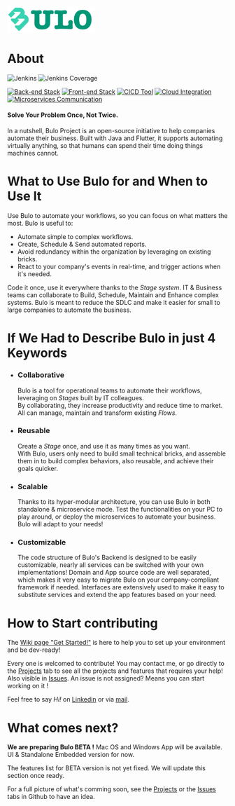 <img src="docs/assets/bulo-logo-alpha-FULL-NAME.svg" width="200" alt="Bulo logo" />

# About  
![Jenkins](https://img.shields.io/jenkins/build?jobUrl=http%3A%2F%2Fec2-3-25-243-144.ap-southeast-2.compute.amazonaws.com%3A8080%2Fjob%2FBulo-Pipeline%2F&logo=jenkins&logoColor=d24939&label=Current%20CI%20Build&labelColor=123456)
![Jenkins Coverage](https://img.shields.io/jenkins/coverage/apiv4?jobUrl=http%3A%2F%2Fec2-3-25-243-144.ap-southeast-2.compute.amazonaws.com%3A8080%2Fjob%2FBulo-Pipeline%2F&logo=codecov&logoColor=00ff00&label=Backend%20-%20domain%20coverage&labelColor=123456)


[![Back-end Stack](https://img.shields.io/badge/Back--end-Java_17_%28LTS%29-008b61.svg?logo=oracle&logoColor=f80000&labelColor=123456)]()
[![Front-end Stack](https://img.shields.io/badge/Front--end-Flutter_3.10-008b61.svg?logo=flutter&logoColor=02569b&labelColor=123456)]()
[![CICD Tool](https://img.shields.io/badge/CI/CD-Jenkins-008b61.svg?logo=jenkins&logoColor=d24939&labelColor=123456)]()
[![Cloud Integration](https://img.shields.io/badge/Cloud-AWS-008b61.svg?logo=amazonaws&logoColor=ff9900&labelColor=123456)]()
[![Microservices Communication](https://img.shields.io/badge/Inter--Services-Kafka_2.13-008b61.svg?logo=apachekafka&logoColor=dddddd&labelColor=123456)]()

#### Solve Your Problem Once, Not Twice.

In a nutshell, Bulo Project is an open-source initiative to help companies automate their business. 
Built with Java and Flutter, it supports automating virtually anything, so that humans can spend their time doing things machines cannot.

# What to Use Bulo for and When to Use It   

Use Bulo to automate your workflows, so you can focus on what matters the most. Bulo is useful to:
- Automate simple to complex workflows.
- Create, Schedule & Send automated reports.
- Avoid redundancy within the organization by leveraging on existing bricks.
- React to your company's events in real-time, and trigger actions when it's needed.

Code it once, use it everywhere thanks to the _Stage system_. IT & Business teams can collaborate to Build, Schedule, Maintain and Enhance complex systems. 
Bulo is meant to reduce the SDLC and make it easier for small to large companies to automate the business.

# If We Had to Describe Bulo in just 4 Keywords  

- ### Collaborative
    Bulo is a tool for operational teams to automate their workflows, leveraging on *Stages* built by IT colleagues.  
By collaborating, they increase productivity and reduce time to market. All can manage, maintain and transform existing *Flows*.
- ### Reusable 
    Create a *Stage* once, and use it as many times as you want.  
With Bulo, users only need to build small technical bricks, and assemble them in to build complex behaviors, also reusable, and achieve their goals quicker.
- ### Scalable
    Thanks to its hyper-modular architecture, you can use Bulo in both standalone & microservice mode.
Test the functionalities on your PC to play around, or deploy the microservices to automate your business. Bulo will adapt to your needs!
- ### Customizable  
    The code structure of Bulo's Backend is designed to be easily customizable, nearly all services can be switched with your own implementations!
    Domain and App source code are well separated, which makes it very easy to migrate Bulo on your company-compliant framework if needed.
    Interfaces are extensively used to make it easy to substitute services and extend the app features based on your need.

# How to Start contributing

The [Wiki page "Get Started!"](https://github.com/maukaim/Bulo-Project/wiki/Get-Started) is here to help you to set up your environment and be dev-ready!  

Every one is welcomed to contribute! You may contact me, or go directly to the [Projects](https://github.com/maukaim/Bulo-Project/projects) tab to see all the projects and features that requires your help! Also visible in [Issues](https://github.com/maukaim/Bulo-Project/issues). An issue is not assigned? Means you can start working on it !  

Feel free to say _Hi!_ on [Linkedin](https://www.linkedin.com/in/elkaim-julien/) or via [mail](julienelk@gmail.com). 

# What comes next?  

**We are preparing Bulo BETA !** 
Mac OS and Windows App will be available. UI & Standalone Embedded version for now. 

The features list for BETA version is not yet fixed. We will update this section once ready.

For a full picture of what's comming soon, see the [Projects](https://github.com/maukaim/Bulo-Project/projects) or the [Issues](https://github.com/maukaim/Bulo-Project/issues) tabs in Github to have an idea.

